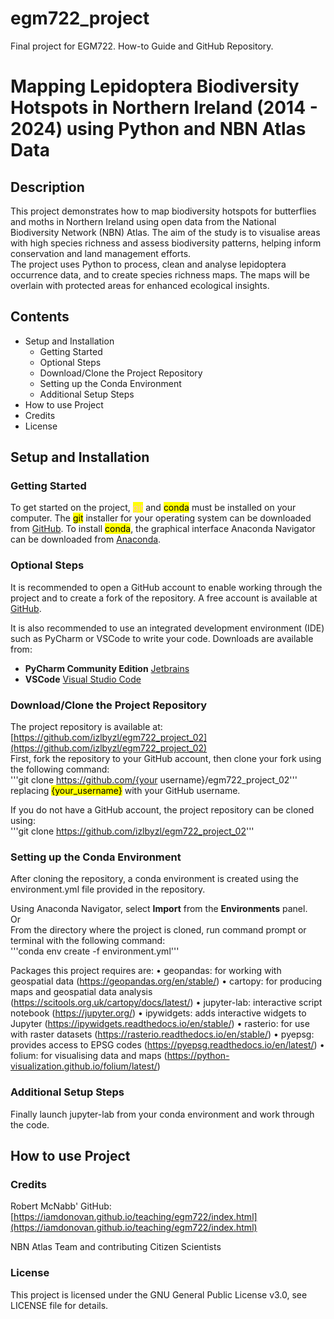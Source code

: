 # egm722_project
 Final project for EGM722. How-to Guide and GitHub Repository.
# Mapping Lepidoptera Biodiversity Hotspots in Northern Ireland (2014 - 2024) using Python and NBN Atlas Data

## Description
This project demonstrates how to map biodiversity hotspots for butterflies and moths in Northern Ireland using open data from the National Biodiversity Network (NBN) Atlas. The aim of the study is to visualise areas with high species richness and assess biodiversity patterns, helping inform conservation and land management efforts.  
The project uses Python to process, clean and analyse lepidoptera occurrence data, and to create species richness maps. The maps will be overlain with protected areas for enhanced ecological insights. 

## Contents
- Setup and Installation
  - Getting Started
  - Optional Steps
  - Download/Clone the Project Repository
  - Setting up the Conda Environment
  - Additional Setup Steps
- How to use Project
- Credits
- License


## Setup and Installation
### Getting Started
To get started on the project, <mark style='color: pink'>git</mark> and <mark>conda</mark> must be installed on your computer. The <mark>git</mark> installer for your operating system can be downloaded from [GitHub](https://git-scm.com/downloads).
To install <mark>conda</mark>, the graphical interface Anaconda Navigator can be downloaded from [Anaconda](https://www.anaconda.com/download/success). 

### Optional Steps
It is recommended to open a GitHub account to enable working through the project and to create a fork of the repository. A free account is available at [GitHub](https://github.com/).  

It is also recommended to use an integrated development environment (IDE) such as PyCharm or VSCode to write your code. Downloads are available from:
- **PyCharm Community Edition** [Jetbrains](https://www.jetbrains.com/pycharm/download/)
- **VSCode** [Visual Studio Code](https://visualstudio.microsoft.com/downloads/)

### Download/Clone the Project Repository
The project repository is available at: 
[https://github.com/izlbyzl/egm722_project_02](https://github.com/izlbyzl/egm722_project_02)    
First, fork the repository to your GitHub account, then clone your fork using the following command:  
'''git clone https://github.com/{your username}/egm722_project_02'''  
replacing <mark>{your_username}</mark> with your GitHub username.

If you do not have a GitHub account, the project repository can be cloned using:  
'''git clone https://github.com/izlbyzl/egm722_project_02'''

### Setting up the Conda Environment
After cloning the repository, a conda environment is created using the environment.yml file provided in the repository. 

Using Anaconda Navigator, select **Import** from the **Environments** panel.  
Or  
From the directory where the project is cloned, run command prompt or terminal with the following command:  
'''conda env create -f environment.yml'''  

Packages this project requires are:
•	geopandas: for working with geospatial data (https://geopandas.org/en/stable/)
•	cartopy: for producing maps and geospatial data analysis (https://scitools.org.uk/cartopy/docs/latest/)
•	jupyter-lab: interactive script notebook (https://jupyter.org/)
•	ipywidgets: adds interactive widgets to Jupyter (https://ipywidgets.readthedocs.io/en/stable/)
•	rasterio: for use with raster datasets (https://rasterio.readthedocs.io/en/stable/)
•	pyepsg: provides access to EPSG codes (https://pyepsg.readthedocs.io/en/latest/)
•	folium: for visualising data and maps (https://python-visualization.github.io/folium/latest/)

### Additional Setup Steps
Finally launch jupyter-lab from your conda environment and work through the code.

## How to use Project


### Credits
Robert McNabb' GitHub: [https://iamdonovan.github.io/teaching/egm722/index.html](https://iamdonovan.github.io/teaching/egm722/index.html)   

NBN Atlas Team and contributing Citizen Scientists

### License
This project is licensed under the GNU General Public License v3.0, see LICENSE file for details.
